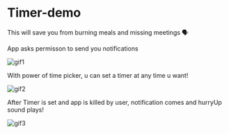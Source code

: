 # Timer-demo
This will save you from burning meals and missing meetings 🗣️

App asks permisson to send you notifications

![gif1](https://github.com/mesutgdk/timer-demo/assets/112901255/3dca5aed-ce28-4895-b3fe-0fcf45ee2ac0)

With power of time picker, u can set a timer at any time u want! 

![gif2](https://github.com/mesutgdk/timer-demo/assets/112901255/337243c5-6c08-4dc8-ba14-2fb533072c86)

After Timer is set and app is killed by user, notification comes and hurryUp sound plays!

![gif3](https://github.com/mesutgdk/timer-demo/assets/112901255/a15f48f4-59a2-4e13-a76f-3f6439677d15)




